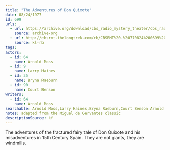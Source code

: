 ```yaml
---
title: "The Adventures of Don Quixote"
date: 08/24/1977
id: 699
urls: 
  - url: https://archive.org/download/cbs_radio_mystery_theater/cbs_radio_mystery_theater-0651-0700.zip/cbs_radio_mystery_theater-0651-0700%2Fcbsrmt_0699_the_adventures_of_don_quixote.mp3
    source: archive-org
  - url: http://cbsrmt.thelongtrek.com/rb/CBSRMT%20-%20770824%200699%20The%20Adventures%20Of%20Don%20Quixote_WLNH-FM_rb.mp3
    source: kl-rb
tags: 
actors:  
  - id: 64
    name: Arnold Moss  
  - id: 9
    name: Larry Haines  
  - id: 35
    name: Bryna Raeburn  
  - id: 90
    name: Court Benson
writers:  
  - id: 64
    name: Arnold Moss
searchable: Arnold Moss,Larry Haines,Bryna Raeburn,Court Benson Arnold Moss
notes: adapted from the Miguel de Cervantes classic
descriptionSource: kf
---
```

The adventures of the fractured fairy tale of Don Quixote and his misadventures in 15th Century Spain. They are not giants, they are windmills.
